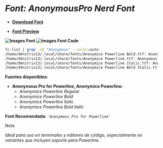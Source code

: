 <!-- Autor: Daniel Benjamin Perez Morales -->
<!-- GitHub: https://github.com/DanielBenjaminPerezMoralesDev13 -->
<!-- Gitlab: https://gitlab.com/DanielBenjaminPerezMoralesDev13 -->
<!-- Correo electrónico: danielperezdev@proton.me -->

# ***Font: AnonymousPro Nerd Font***

- **[Download Font](https://github.com/ryanoasis/nerd-fonts/releases/download/v3.2.1/AnonymousPro.zip "https://github.com/ryanoasis/nerd-fonts/releases/download/v3.2.1/AnonymousPro.zip")**

- **[Font Preview](https://www.programmingfonts.org/#anonymous-pro "https://www.programmingfonts.org/#anonymous-pro")**

**![Images Font](../../Fonts/AnonymousPro%20Nerd%20Font.png "Fonts/AnonymousPro Nerd Font.png")**
**![Images Font Code](../../Font%20Images%20Code/AnonymousPro%20Nerd%20Font%20Code.png "Font Images Code/AnonymousPro Nerd Font Code.png")**

```bash
fc-list | grep -iE "Anonymous" --color=auto 
/home/d4nitrix13/.local/share/fonts/Anonymice Powerline Bold.ttf: Anonymous Pro for Powerline, Anonymice Powerline:style=Bold
/home/d4nitrix13/.local/share/fonts/Anonymice Powerline.ttf: Anonymous Pro for Powerline, Anonymice Powerline:style=Regular
/home/d4nitrix13/.local/share/fonts/Anonymice Powerline Italic.ttf: Anonymous Pro for Powerline, Anonymice Powerline:style=Italic
/home/d4nitrix13/.local/share/fonts/Anonymice Powerline Bold Italic.ttf: Anonymous Pro for Powerline, Anonymice Powerline:style=Bold Italic
```

**Fuentes disponibles:**

- **Anonymous Pro for Powerline, Anonymice Powerline:**
  - *Anonymice Powerline Regular*
  - *Anonymice Powerline Bold*
  - *Anonymice Powerline Italic*
  - *Anonymice Powerline Bold Italic*

**Font Recomendada:** *`'Anonymous Pro for Powerline'`*

> [!NOTE]
> *Ideal para uso en terminales y editores de código, especialmente en variantes que incluyen soporte para Powerline.*

